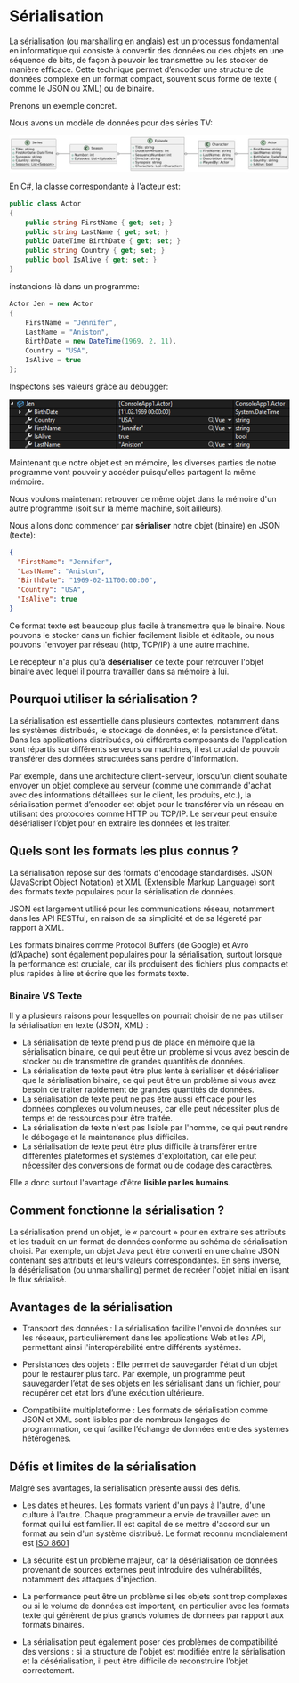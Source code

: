 # Sérialisation

La sérialisation (ou marshalling en anglais) est un processus fondamental en informatique qui consiste à convertir des
données ou des objets en une séquence de bits, de façon à pouvoir les transmettre ou les stocker de manière efficace.
Cette technique permet d’encoder une structure de données complexe en un format compact, souvent sous forme de texte (
comme le JSON ou XML) ou de binaire.

Prenons un exemple concret.

Nous avons un modèle de données pour des séries TV:

![](assets/UML%20TV%20serie.jpg)

En C#, la classe correspondante à l'acteur est:

```csharp
public class Actor
{
    public string FirstName { get; set; }
    public string LastName { get; set; }
    public DateTime BirthDate { get; set; }
    public string Country { get; set; }
    public bool IsAlive { get; set; }
}
```

instancions-là dans un programme:

```csharp
Actor Jen = new Actor
{
    FirstName = "Jennifer",
    LastName = "Aniston",
    BirthDate = new DateTime(1969, 2, 11),
    Country = "USA",
    IsAlive = true
};
```

Inspectons ses valeurs grâce au debugger:

![](assets/debug%20actor.png)

Maintenant que notre objet est en mémoire, les diverses parties de notre programme vont pouvoir y accéder puisqu'elles
partagent la même mémoire.

Nous voulons maintenant retrouver ce même objet dans la mémoire d'un autre programme (soit sur la même machine, soit
ailleurs).

Nous allons donc commencer par **sérialiser** notre objet (binaire) en JSON (texte):

```json
{
  "FirstName": "Jennifer",
  "LastName": "Aniston",
  "BirthDate": "1969-02-11T00:00:00",
  "Country": "USA",
  "IsAlive": true
}
```

Ce format texte est beaucoup plus facile à transmettre que le binaire. Nous pouvons le stocker dans un fichier
facilement lisible et éditable, ou nous pouvons l'envoyer par réseau (http, TCP/IP) à une autre machine.

Le récepteur n'a plus qu'à **désérialiser** ce texte pour retrouver l'objet binaire avec lequel il pourra travailler
dans sa mémoire à lui.

## Pourquoi utiliser la sérialisation ?

La sérialisation est essentielle dans plusieurs contextes, notamment dans les systèmes distribués, le stockage de
données, et la persistance d’état. Dans les applications distribuées, où différents composants de l'application sont
répartis sur différents serveurs ou machines, il est crucial de pouvoir transférer des données structurées sans perdre
d'information.

Par exemple, dans une architecture client-serveur, lorsqu'un client souhaite envoyer un objet complexe au serveur (comme
une commande d'achat avec des informations détaillées sur le client, les produits, etc.), la sérialisation permet
d’encoder cet objet pour le transférer via un réseau en utilisant des protocoles comme HTTP ou TCP/IP. Le serveur peut
ensuite désérialiser l’objet pour en extraire les données et les traiter.

## Quels sont les formats les plus connus ?

La sérialisation repose sur des formats d'encodage standardisés. JSON (JavaScript Object Notation) et XML (Extensible
Markup Language) sont des formats texte populaires pour la sérialisation de données.

JSON est largement utilisé pour les communications réseau, notamment dans les API RESTful, en raison de sa simplicité et
de sa légèreté par rapport à XML.

Les formats binaires comme Protocol Buffers (de Google) et Avro (d’Apache) sont également populaires pour la
sérialisation, surtout lorsque la performance est cruciale, car ils produisent des fichiers plus compacts et plus
rapides à lire et écrire que les formats texte.

### Binaire VS Texte

Il y a plusieurs raisons pour lesquelles on pourrait choisir de ne pas utiliser la sérialisation en texte (JSON, XML) :

* La sérialisation de texte prend plus de place en mémoire que la sérialisation binaire, ce qui peut être un problème si
  vous avez besoin de stocker ou de transmettre de grandes quantités de données.
* La sérialisation de texte peut être plus lente à sérialiser et désérialiser que la sérialisation binaire, ce qui peut
  être un problème si vous avez besoin de traiter rapidement de grandes quantités de données.
* La sérialisation de texte peut ne pas être aussi efficace pour les données complexes ou volumineuses, car elle peut
  nécessiter plus de temps et de ressources pour être traitée.
* La sérialisation de texte n'est pas lisible par l'homme, ce qui peut rendre le débogage et la maintenance plus
  difficiles.
* La sérialisation de texte peut être plus difficile à transférer entre différentes plateformes et systèmes
  d'exploitation, car elle peut nécessiter des conversions de format ou de codage des caractères.

Elle a donc surtout l'avantage d'être **lisible par les humains**.

## Comment fonctionne la sérialisation ?

La sérialisation prend un objet, le « parcourt » pour en extraire ses attributs et les traduit en un format de données
conforme au schéma de sérialisation choisi. Par exemple, un objet Java peut être converti en une chaîne JSON contenant
ses attributs et leurs valeurs correspondantes. En sens inverse, la désérialisation (ou unmarshalling) permet de recréer
l'objet initial en lisant le flux sérialisé.

## Avantages de la sérialisation

- Transport des données : La sérialisation facilite l'envoi de données sur les réseaux, particulièrement dans les
  applications Web et les API, permettant ainsi l'interopérabilité entre différents systèmes.

- Persistances des objets : Elle permet de sauvegarder l'état d'un objet pour le restaurer plus tard. Par exemple, un
  programme peut sauvegarder l’état de ses objets en les sérialisant dans un fichier, pour récupérer cet état lors d’une
  exécution ultérieure.

- Compatibilité multiplateforme : Les formats de sérialisation comme JSON et XML sont lisibles par de nombreux langages
  de programmation, ce qui facilite l’échange de données entre des systèmes hétérogènes.

## Défis et limites de la sérialisation

Malgré ses avantages, la sérialisation présente aussi des défis.

- Les dates et heures. Les formats varient d'un pays à l'autre, d'une culture à l'autre. Chaque programmeur a envie de
  travailler avec un format qui lui est familier. Il est capital de se mettre d'accord sur un format au sein d'un
  système distribué. Le format reconnu mondialement est [ISO 8601](https://fr.wikipedia.org/wiki/ISO_8601)

- La sécurité est un problème majeur, car la désérialisation de données provenant de sources externes peut introduire
  des vulnérabilités, notamment des attaques d'injection.

- La performance peut être un problème si les objets sont trop complexes ou si le volume de données est important, en
  particulier avec les formats texte qui génèrent de plus grands volumes de données par rapport aux formats binaires.

- La sérialisation peut également poser des problèmes de compatibilité des versions : si la structure de l'objet est
  modifiée entre la sérialisation et la désérialisation, il peut être difficile de reconstruire l’objet correctement.


